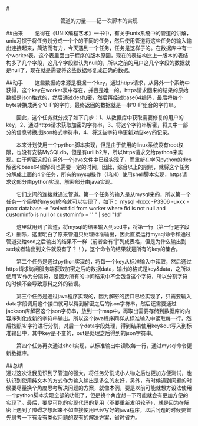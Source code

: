 #<center>管道的力量——记一次脚本的实现</center>

##由来
&emsp;&emsp;记得在《UNIX编程艺术》一书中，有关于unix系统中的管道的讲解，unix习惯于将任务划分成一个个的不同的任务，然后使用管道将这些任务的输入输出连接起来，简洁而有力，今天遇到一个任务，任务是这样子的。在数据库中有一个worker表，这个表里面由于程序的版本原因，现在的表结构比上一版本的表结构多了几个字段，这几个字段默认为null的，所以之前的用户这几个字段的数据就是null了，现在就是需要将这些数据修复成正确的数据。

##动手
&emsp;&emsp;这些数据的来源是根据一个key，通过https请求，从另外一个系统中获得，这个key在worker表中存在，并且是唯一的。https请求回来的结果的原始数据是json格式的，然后通过des加密，然后再经过base64编码，最后将每个byte转换成两个‘0-F’的字符。最终返回的数据就是一串‘0-F’组合的字符串。

&emsp;&emsp;因此，这个任务就分成了如下几步：1、从数据库中获取需要修复的用户的key，2、通过https请求获取加密的字符串，3、将这个字符串解密，将其中一部分的信息转换成json格式字符串，4、将这些字符串更新对应key的记录。

&emsp;&emsp;本来计划使用一个python脚本实现，但是由于使用的linux系统没有root权限，也没有安装MySQLdb，但是有urllib2库，所以https请求交给python来实现。由于解密这段在另外一个java文件中已经实现了，而重新在学习python的des解密和base64编解码也需要一定的时间，因此，综合以上的限制，就将这个任务分解成上面的4个任务，所有的mysql操作（1和4）使用shell脚本实现，https请求这部分由python实现，解密部分由java实现。

&emsp;&emsp;它们之间的连接就通过管道。第一个任务的输入是从mysql来的，所以第一个任务一个简单的mysql命令就可以实现了，如下：
mysql -hxxx -P3306 -uxxx -pxxx database -e "select fid from worker where fid is not null and custominfo is null or custominfo = '' " | sed "1d"
     
&emsp;&emsp;这里就用到了管道，将mysql的结果输入到sed中，将第一行（第一行是字段名）删除，这里明白了原来管道只处理标准输出，因此直接运行mysql命令和通过管道交给sed之后输出的结果不一样（前者会有“|”列成表格，但是为什么输出到sed或者输出到文件就没有了？！），这个命令的结果就是所有的key的集合。
     
&emsp;&emsp;第二个任务是通过python实现的，将每一个key从标准输入中读取，然后通过https请求访问服务端获取加密之后的数据data，输出的格式是key&data，之所以使用'&'作为分隔符，是因为所有的中间结果中不会包含这个字符，所以分割字符的时候不会导致意料之外的错误。
     
&emsp;&emsp;第三个任务是通过java程序实现的，因为解密的接口已经实现了，只需要输入data字段调用这个接口就可以得到解密之后的json字符串，然后还需要通过jackson库解密这个json字符串，放到一个map中，再取出需要存储到数据库的内容序列化成新的字符串输出。所以这个java程序同样从标准输入中读取每一行，然后按照‘&’字符进行分割，对后一个data字段处理，得到结果使用key&out写入到标准输出中，其中key是不变的，out是处理之后得到的json字符串。

&emsp;&emsp;第四个任务再次通过shell实现，从标准输出中读取每一行，通过mysql命令更新数据库。

##总结     
通过这次让我见识到了管道的强大，将任务分割成小人物之后也更加方便测试，也认识到使用纯文本的方式作为输入输出是多么的友好，另外，有时候遇到问题的时候要尽量换个角度思考解决问题的方案，就像本例，要是以前可能就想方设法使用一个python脚本实现全部的功能了，但是换个角度想一下可能就会有更加方便的实现了。最后，要尽可能的实现代码的复用（不要重新发明轮子），就是因为在解密上遇到了障碍才想起来不如直接使用已经写好的java程序，以后问题的时候要首先思考一下有没有类似问题的现有的解决方案，省时省力。
